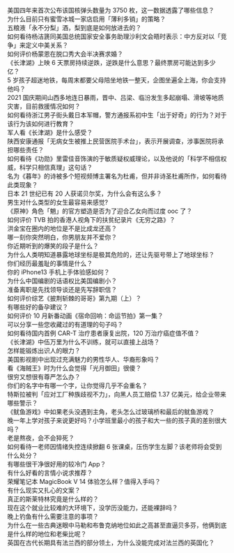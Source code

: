 美国四年来首次公布该国核弹头数量为 3750 枚，这一数据透露了哪些信息？  
为什么目前只有蜜雪冰城一家店启用「薄利多销」的策略？  
五粮液「永不分梨」酒，梨到底是如何放进去的？  
如何看待杨洁篪同美国总统国家安全事务助理沙利文会晤时表示：中方反对以「竞争」来定义中美关系？  
如何评价杨蒙恩在脱口秀大会半决赛求婚？  
《长津湖》上映 6 天票房持续逆跌，逆跌是什么意思？最终票房可能达到多少亿？  
5 岁孩子超迷地铁，每周末都要父母陪坐地铁一整天，企图坐遍全上海，你会支持他吗？  
2021 国庆期间山西多地连日暴雨，晋中、吕梁、临汾发生多起崩塌、滑坡等地质灾害，目前救援情况如何？  
如何看待浙江男子街头戴日本军帽，警方通报系初中生「出于好奇」的行为？对于该行为该如何进行教育？  
军人看《长津湖》是什么感受？  
陕西安康通报「无病女生被推上民营医院手术台」，表示开展调查，涉事医院将承担哪些责任？  
如何看待《功勋》里雷佳音饰演的于敏质疑权威理论，以及他说的「科学不相信权威，科学只相信真理」这句话？  
名为《暮年》的诗被多个短视频博主署名为杜甫，但并非诗圣杜甫所作，如何看待此类现象？  
日本 21 世纪已有 20 人获诺贝尔奖，为什么会有这么多？  
男生对什么类型的女生最容易来感觉?  
《原神》角色「魈」的官方塑造是否为了迎合乙女向而过度 ooc 了？  
如何评价 TVB 拍的香港人视角下的扶贫纪录片《无穷之路》？  
洪金宝在圈内的地位是不是比成龙还高？  
哪一刻你突然明白，你男朋友并不爱你？  
你近期听到的爆笑的段子是什么？  
为什么人类明知道暴露地球坐标是极其危险的，还让先驱号带上了地球坐标？  
你们经历最羞耻的事情是什么？  
你的 iPhone13 手机上手体验感如何？  
为什么中国编剧的话语权比美国编剧小？  
准备离职是先找领导谈还是先写辞职信？  
如何评价综艺《披荆斩棘的哥哥》第九期（上）？  
有哪些好的备孕建议？  
如何评价 10 月新番动画《宿命回响：命运节拍》第一集？  
可以分享一些您收藏过的有道理的句子吗？  
如何看待国内首例 CAR-T 治疗患者康复出院，120 万治疗癌症值不值？  
《长津湖》中伍万里为什么不训练，就可以直接上战场？  
怎样能锻炼出识人的眼力？  
美国影视剧中出现过充满魅力的男性华人、华裔形象吗？  
看《海贼王》时为什么会觉得「光月御田」很傻？  
很穷又想很有尊严怎么办？  
你们的名字中有哪一个字，让你觉得几乎不会重名？  
特斯拉被判「应对工厂种族歧视不力」，向黑人员工赔偿 1.37 亿美元，给企业带来哪些警示？  
《鱿鱼游戏》中如果老头没遇到主角，老头怎么过玻璃桥和最后的鱿鱼游戏？  
晚一年上学对孩子来说更好吗？小学班里最小的孩子和大一些的孩子真的差别很大吗？  
老是熬夜，会不会猝死？  
如何看待一老师因情绪失控连续掀翻 6 张课桌，压伤学生左脚？该老师将会受到什么处分？  
有哪些很干净很好用的较冷门 App？  
有什么好看的言情小说求推荐？  
荣耀笔记本 MagicBook V 14 体验怎么样？值得入手吗？  
有什么现实又扎心的文案？  
真正的斯莱特林究竟是什么样的？  
现在这个就业比较难的大环境下，没学历没能力，还能裸辞吗？  
晚上钓鱼有什么需要注意的事项？  
为什么在一些古典迷眼中马勒和布鲁克纳地位如此之高甚至直逼贝多芬，他俩到底是什么样的地位和老柴比呢？  
英国在古代长期具有法兰西的部分领土，为什么没能完成对法兰西的英国化？  
